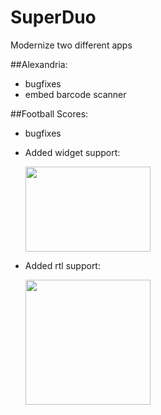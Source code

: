 # SuperDuo
Modernize two different apps

##Alexandria:
 * bugfixes
 * embed barcode scanner
 
##Football Scores:
* bugfixes
* Added widget support:

  <img src=https://raw.githubusercontent.com/native1989/SuperDuo/master/images/widget_preview.png width=200 height=136 />
  
* Added rtl support:

  <img src=https://raw.githubusercontent.com/native1989/SuperDuo/master/images/rtl.png width=200 />
